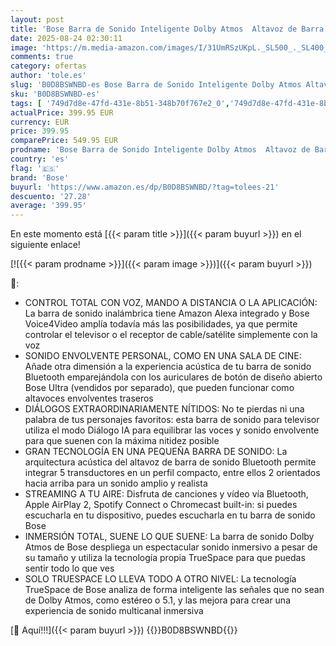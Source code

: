 ```yaml
---
layout: post
title: 'Bose Barra de Sonido Inteligente Dolby Atmos  Altavoz de Barra de Sonido Bluetooth con Control por Voz y Amazon Alexa Integrado  Funciona con Google Assistant  Negro'
date: 2025-08-24 02:30:11
image: 'https://m.media-amazon.com/images/I/31UmRSzUKpL._SL500_._SL400_.jpg'
comments: true
category: ofertas
author: 'tole.es'
slug: 'B0D8BSWNBD-es Bose Barra de Sonido Inteligente Dolby Atmos Altavoz de...'
sku: 'B0D8BSWNBD-es'
tags: [ '749d7d8e-47fd-431e-8b51-348b70f767e2_0','749d7d8e-47fd-431e-8b51-348b70f767e2_9801','Altavoces','Arborist Merchandising Root','Barras de sonido','Bose','Custom Stores','Electrónica','Equipos de audio y Hi-Fi','Self Service','Special Features Stores','Top Brands Speakers Selection','alexa','bose','dd635ce1-b8f1-4920-b4b9-c00c26aa6274_0','dd635ce1-b8f1-4920-b4b9-c00c26aa6274_9401','🇪🇸', ]
actualPrice: 399.95 EUR
currency: EUR
price: 399.95
comparePrice: 549.95 EUR
prodname: 'Bose Barra de Sonido Inteligente Dolby Atmos  Altavoz de Barra de Sonido Bluetooth con Control por Voz y Amazon Alexa Integrado  Funciona con Google Assistant  Negro'
country: 'es'
flag: '🇪🇸'
brand: 'Bose'
buyurl: 'https://www.amazon.es/dp/B0D8BSWNBD/?tag=tolees-21'
descuento: '27.28'
average: '399.95'
---
```


En este momento está [{{< param title >}}]({{< param buyurl >}}) en el siguiente enlace!

[![{{< param prodname >}}]({{< param image >}})]({{< param buyurl >}})

🔎:

- CONTROL TOTAL CON VOZ, MANDO A DISTANCIA O LA APLICACIÓN: La barra de sonido inalámbrica tiene Amazon Alexa integrado y Bose Voice4Video amplía todavía más las posibilidades, ya que permite controlar el televisor o el receptor de cable/satélite simplemente con la voz
- SONIDO ENVOLVENTE PERSONAL, COMO EN UNA SALA DE CINE: Añade otra dimensión a la experiencia acústica de tu barra de sonido Bluetooth emparejándola con los auriculares de botón de diseño abierto Bose Ultra (vendidos por separado), que pueden funcionar como altavoces envolventes traseros
- DIÁLOGOS EXTRAORDINARIAMENTE NÍTIDOS: No te pierdas ni una palabra de tus personajes favoritos: esta barra de sonido para televisor utiliza el modo Diálogo IA para equilibrar las voces y sonido envolvente para que suenen con la máxima nitidez posible
- GRAN TECNOLOGÍA EN UNA PEQUEÑA BARRA DE SONIDO: La arquitectura acústica del altavoz de barra de sonido Bluetooth permite integrar 5 transductores en un perfil compacto, entre ellos 2 orientados hacia arriba para un sonido amplio y realista
- STREAMING A TU AIRE: Disfruta de canciones y vídeo vía Bluetooth, Apple AirPlay 2, Spotify Connect o Chromecast built-in: si puedes escucharla en tu dispositivo, puedes escucharla en tu barra de sonido Bose
- INMERSIÓN TOTAL, SUENE LO QUE SUENE: La barra de sonido Dolby Atmos de Bose despliega un espectacular sonido inmersivo a pesar de su tamaño y utiliza la tecnología propia TrueSpace para que puedas sentir todo lo que ves
- SOLO TRUESPACE LO LLEVA TODO A OTRO NIVEL: La tecnología TrueSpace de Bose analiza de forma inteligente las señales que no sean de Dolby Atmos, como estéreo o 5.1, y las mejora para crear una experiencia de sonido multicanal inmersiva

[🛒 Aquí!!!]({{< param buyurl >}})
{{<world>}}B0D8BSWNBD{{</world>}}
